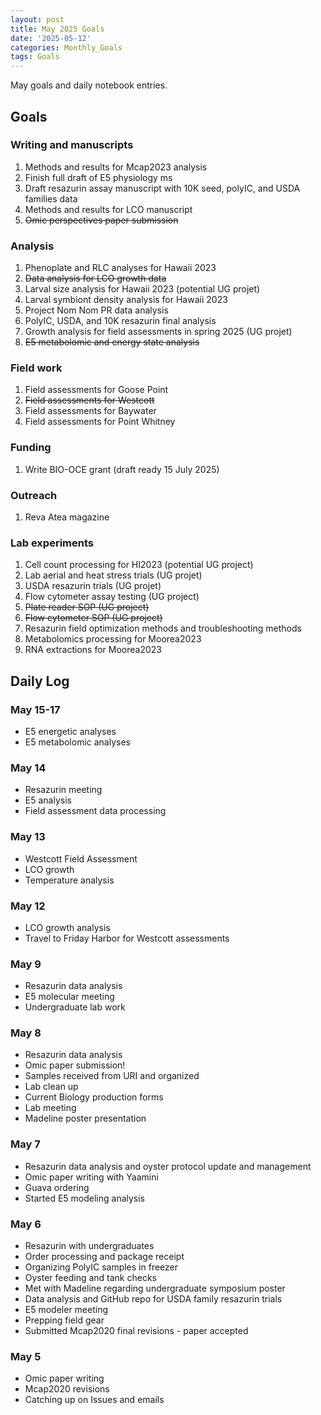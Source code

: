```yaml
---
layout: post
title: May 2025 Goals
date: '2025-05-12'
categories: Monthly_Goals
tags: Goals
---
```


May goals and daily notebook entries. 

## Goals  

### Writing and manuscripts 
              
1. Methods and results for Mcap2023 analysis
2. Finish full draft of E5 physiology ms  
3. Draft resazurin assay manuscript with 10K seed, polyIC, and USDA families data
4. Methods and results for LCO manuscript 
5. ~~Omic perspectives paper submission~~ 

### Analysis

1. Phenoplate and RLC analyses for Hawaii 2023
2. ~~Data analysis for LCO growth data~~ 
3. Larval size analysis for Hawaii 2023 (potential UG projet)
4. Larval symbiont density analysis for Hawaii 2023
5. Project Nom Nom PR data analysis 
6. PolyIC, USDA, and 10K resazurin final analysis 
7. Growth analysis for field assessments in spring 2025 (UG projet)
8. ~~E5 metabolomic and energy state analysis~~

### Field work 

1. Field assessments for Goose Point 
2. ~~Field assessments for Westcott~~
3. Field assessments for Baywater
4. Field assessments for Point Whitney

### Funding

1. Write BIO-OCE grant (draft ready 15 July 2025) 

### Outreach 

1. Reva Atea magazine 

### Lab experiments 

1. Cell count processing for HI2023 (potential UG project)
2. Lab aerial and heat stress trials (UG projet)
3. USDA resazurin trials (UG projet)
4. Flow cytometer assay testing (UG project)
5. ~~Plate reader SOP (UG project)~~
6. ~~Flow cytometer SOP (UG project)~~
7. Resazurin field optimization methods and troubleshooting methods
8. Metabolomics processing for Moorea2023 
9. RNA extractions for Moorea2023

## **Daily Log**   

### May 15-17
 
- E5 energetic analyses
- E5 metabolomic analyses

### May 14
 
- Resazurin meeting 
- E5 analysis 
- Field assessment data processing 

### May 13
 
- Westcott Field Assessment
- LCO growth
- Temperature analysis 

### May 12
 
- LCO growth analysis
- Travel to Friday Harbor for Westcott assessments

### May 9
 
- Resazurin data analysis 
- E5 molecular meeting
- Undergraduate lab work

### May 8
 
- Resazurin data analysis 
- Omic paper submission! 
- Samples received from URI and organized 
- Lab clean up 
- Current Biology production forms 
- Lab meeting 
- Madeline poster presentation

### May 7
 
- Resazurin data analysis and oyster protocol update and management 
- Omic paper writing with Yaamini 
- Guava ordering 
- Started E5 modeling analysis 

### May 6
 
- Resazurin with undergraduates 
- Order processing and package receipt 
- Organizing PolyIC samples in freezer 
- Oyster feeding and tank checks 
- Met with Madeline regarding undergraduate symposium poster 
- Data analysis and GitHub repo for USDA family resazurin trials 
- E5 modeler meeting 
- Prepping field gear 
- Submitted Mcap2020 final revisions - paper accepted

### May 5
 
- Omic paper writing 
- Mcap2020 revisions
- Catching up on Issues and emails 
